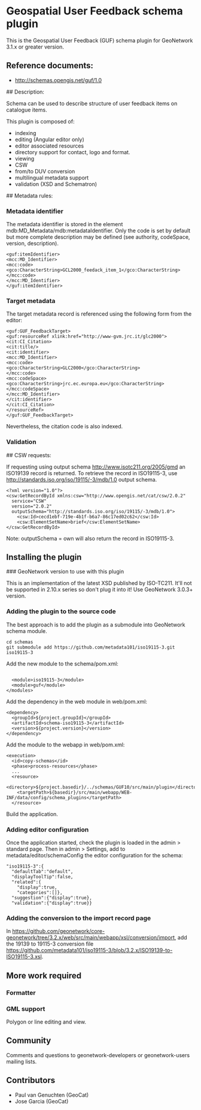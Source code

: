 # Geospatial User Feedback schema plugin

This is the Geospatial User Feedback (GUF) schema plugin for GeoNetwork 3.1.x or greater version.

## Reference documents:

* http://schemas.opengis.net/guf/1.0
 

## Description:

Schema can be used to describe structure of user feedback items on catalogue items.

This plugin is composed of:

* indexing
* editing (Angular editor only)
 * editor associated resources
 * directory support for contact, logo and format.
* viewing
* CSW
* from/to DUV conversion
* multilingual metadata support
* validation (XSD and Schematron)

## Metadata rules:

### Metadata identifier

The metadata identifier is stored in the element mdb:MD_Metadata/mdb:metadataIdentifier.
Only the code is set by default but more complete description may be defined (see authority,
codeSpace, version, description).

```
<guf:itemIdentifier>
<mcc:MD_Identifier>
<mcc:code>
<gco:CharacterString>GCL2000_feedack_item_1</gco:CharacterString>
</mcc:code>
</mcc:MD_Identifier>
</guf:itemIdentifier>
```


### Target metadata

The target metadata record is referenced using the following form from the editor:

```
<guf:GUF_FeedbackTarget>
<guf:resourceRef xlink:href="http://www-gvm.jrc.it/glc2000">
<cit:CI_Citation>
<cit:title/>
<cit:identifier>
<mcc:MD_Identifier>
<mcc:code>
<gco:CharacterString>GLC2000</gco:CharacterString>
</mcc:code>
<mcc:codeSpace>
<gco:CharacterString>jrc.ec.europa.eu</gco:CharacterString>
</mcc:codeSpace>
</mcc:MD_Identifier>
</cit:identifier>
</cit:CI_Citation>
</resourceRef>
</guf:GUF_FeedbackTarget>
```

Nevertheless, the citation code is also indexed.



### Validation



## CSW requests:

If requesting using output schema http://www.isotc211.org/2005/gmd an ISO19139 record is returned. 
To retrieve the record in ISO19115-3, use http://standards.iso.org/iso/19115/-3/mdb/1.0 output schema.
```
<?xml version="1.0"?>
<csw:GetRecordById xmlns:csw="http://www.opengis.net/cat/csw/2.0.2"
  service="CSW"
  version="2.0.2"
  outputSchema="http://standards.iso.org/iso/19115/-3/mdb/1.0">
    <csw:Id>cecd1ebf-719e-4b1f-b6a7-86c17ed02c62</csw:Id>
    <csw:ElementSetName>brief</csw:ElementSetName>
</csw:GetRecordById>
```
Note: outputSchema = own will also return the record in ISO19115-3.




## Installing the plugin

### GeoNetwork version to use with this plugin

This is an implementation of the latest XSD published by ISO-TC211. 
It'll not be supported in 2.10.x series so don't plug it into it!
Use GeoNetwork 3.0.3+ version.

### Adding the plugin to the source code

The best approach is to add the plugin as a submodule into GeoNetwork schema module.

```
cd schemas
git submodule add https://github.com/metadata101/iso19115-3.git iso19115-3
```

Add the new module to the schema/pom.xml:

```
  
  <module>iso19115-3</module>
  <module>guf</module>
</modules>
```

Add the dependency in the web module in web/pom.xml:

```
<dependency>
  <groupId>${project.groupId}</groupId>
  <artifactId>schema-iso19115-3</artifactId>
  <version>${project.version}</version>
</dependency>
```

Add the module to the webapp in web/pom.xml:

```
<execution>
  <id>copy-schemas</id>
  <phase>process-resources</phase>
  ...
  <resource>
    <directory>${project.basedir}/../schemas/GUF10/src/main/plugin</directory>
    <targetPath>${basedir}/src/main/webapp/WEB-INF/data/config/schema_plugins</targetPath>
  </resource>
```


Build the application.


### Adding editor configuration

Once the application started, check the plugin is loaded in the admin > standard page. 
Then in admin > Settings, add to metadata/editor/schemaConfig the editor configuration
for the schema:

```
"iso19115-3":{
  "defaultTab":"default",
  "displayToolTip":false,
  "related":{
    "display":true,
    "categories":[]},
  "suggestion":{"display":true},
  "validation":{"display":true}}
```


### Adding the conversion to the import record page

In https://github.com/geonetwork/core-geonetwork/tree/3.2.x/web/src/main/webapp/xsl/conversion/import, add the 19139 to 19115-3 conversion file https://github.com/metadata101/iso19115-3/blob/3.2.x/ISO19139-to-ISO19115-3.xsl.



## More work required

### Formatter


### GML support

Polygon or line editing and view.


## Community

Comments and questions to geonetwork-developers or geonetwork-users mailing lists.


## Contributors


* Paul van Genuchten (GeoCat)
* Jose Garcia (GeoCat)